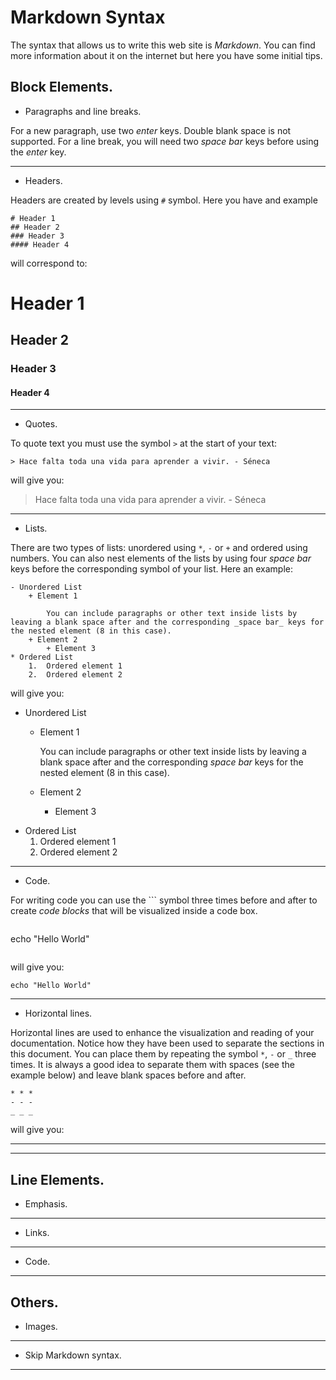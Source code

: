 # Markdown Syntax

The syntax that allows us to write this web site is *Markdown*. You can find more information about it on the internet but here you have some initial tips.

## Block Elements.
- Paragraphs and line breaks.

For a new paragraph, use two _enter_ keys. Double blank space is not supported.
For a line break, you will need two _space bar_ keys before using the _enter_ key.

* * *
      
- Headers.

Headers are created by levels using `#` symbol. Here you have and example

```
# Header 1
## Header 2
### Header 3
#### Header 4
```
will correspond to:
# Header 1
## Header 2
### Header 3
#### Header 4

* * *

- Quotes.

To quote text you must use the symbol `>` at the start of your text:

```
> Hace falta toda una vida para aprender a vivir. - Séneca
```
will give you:
> Hace falta toda una vida para aprender a vivir. - Séneca

* * *

- Lists.

There are two types of lists: unordered using `*`, `-` or `+` and ordered using numbers.
You can also nest elements of the lists by using four _space bar_ keys before the corresponding symbol of your list.
Here an example:

```
- Unordered List
    + Element 1

        You can include paragraphs or other text inside lists by leaving a blank space after and the corresponding _space bar_ keys for the nested element (8 in this case).
    + Element 2
        + Element 3
* Ordered List
    1.  Ordered element 1
    2.  Ordered element 2
``` 
will give you:

- Unordered List
    + Element 1

        You can include paragraphs or other text inside lists by leaving a blank space after and the corresponding _space bar_ keys for the nested element (8 in this case).
    + Element 2
        + Element 3
* Ordered List
    1.  Ordered element 1
    2.  Ordered element 2

* * *

- Code.

For writing code you can use the `\`` symbol three times before and after to create _code blocks_ that will be visualized inside a code box.

```
```
echo "Hello World"
```
```
will give you:
```
echo "Hello World"
```

* * *
 
- Horizontal lines.

Horizontal lines are used to enhance the visualization and reading of your documentation. Notice how they have been used to separate the sections in this document.
You can place them by repeating the symbol `*`, `-` or `_` three times. It is always a good idea to separate them with spaces (see the example below) and leave blank spaces before and after.

```
* * *
- - -
_ _ _
```
will give you:

* * *

* * *

## Line Elements.
- Emphasis.

* * *

- Links.


* * *

- Code.

* * *

## Others.
- Images.

* * *

- Skip Markdown syntax.

* * *
